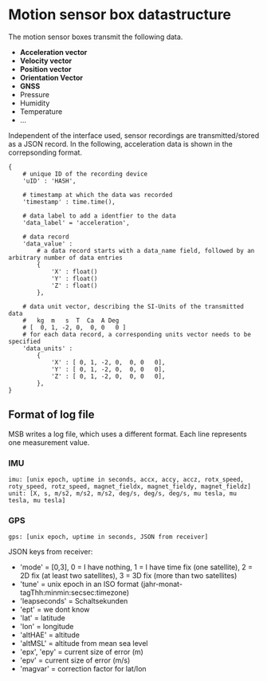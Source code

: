 # Motion sensor box datastructure

The motion sensor boxes transmit the following data. 

- **Acceleration vector**
- **Velocity vector**
- **Position vector**
- **Orientation Vector**
- **GNSS**
- Pressure
- Humidity
- Temperature
- ... 
  
Independent of the interface used, sensor recordings are transmitted/stored as a JSON record. In the following, acceleration data is shown in the correpsonding format. 


```
{
    # unique ID of the recording device
    'uID' : 'HASH',
    
    # timestamp at which the data was recorded
    'timestamp' : time.time(),
    
    # data label to add a identfier to the data
    'data_label' = 'acceleration',

    # data record
    'data_value' : 
        # a data record starts with a data_name field, followed by an arbitrary number of data entries 
        {
            'X' : float()
            'Y' : float()
            'Z' : float()
        },
        
    # data unit vector, describing the SI-Units of the transmitted data        
    #   kg  m   s  T  Ca  A Deg
    # [  0, 1, -2, 0,  0, 0   0 ]
    # for each data record, a corresponding units vector needs to be specified
    'data_units' : 
        {
            'X' : [ 0, 1, -2, 0,  0, 0   0],
            'Y' : [ 0, 1, -2, 0,  0, 0   0],
            'Z' : [ 0, 1, -2, 0,  0, 0   0],
        },
}
```

## Format of log file
MSB writes a log file, which uses a different format.
Each line represents one measurement value.

### IMU
```
imu: [unix epoch, uptime in seconds, accx, accy, accz, rotx_speed, roty_speed, rotz_speed, magnet_fieldx, magnet_fieldy, magnet_fieldz]
unit: [X, s, m/s2, m/s2, m/s2, deg/s, deg/s, deg/s, mu tesla, mu tesla, mu tesla]
```

### GPS
```
gps: [unix epoch, uptime in seconds, JSON from receiver]
```

JSON keys from receiver: 
 - 'mode' = [0,3], 0 = I have nothing, 1 = I have time fix (one satellite), 2 = 2D fix (at least two satellites), 3 = 3D fix (more than two satellites)
 - 'tune' = unix epoch in an ISO format (jahr-monat-tagThh:minmin:secsec:timezone)
 - 'leapseconds' = Schaltsekunden
 - 'ept' = we dont know
 - 'lat' = latitude
 - 'lon' = longitude
 - 'altHAE' = altitude
 - 'altMSL' = altitude from mean sea level
 - 'epx', 'epy' = current size of error (m)
 - 'epv' = current size of error (m/s)
 - 'magvar' = correction factor for lat/lon


